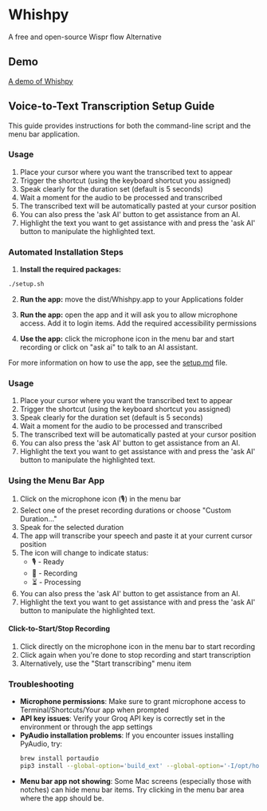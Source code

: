 # Whishpy

A free and open-source Wispr flow Alternative

## Demo

[A demo of Whishpy](https://youtu.be/-CVD5dJUDyU)

## Voice-to-Text Transcription Setup Guide

This guide provides instructions for both the command-line script and the menu bar application.

### Usage

1. Place your cursor where you want the transcribed text to appear
2. Trigger the shortcut (using the keyboard shortcut you assigned)
3. Speak clearly for the duration set (default is 5 seconds)
4. Wait a moment for the audio to be processed and transcribed
5. The transcribed text will be automatically pasted at your cursor position
6. You can also press the 'ask AI' button to get assistance from an AI.
7. Highlight the text you want to get assistance with and press the 'ask AI' button to manipulate the highlighted text.

### Automated Installation Steps

1. **Install the required packages:**

```bash
./setup.sh
```

2. **Run the app:**
move the dist/Whishpy.app to your Applications folder

3. **Run the app:**
open the app and it will ask you to allow microphone access. Add it to login items. Add the required accessibility permissions

4. **Use the app:**
click the microphone icon in the menu bar and start recording or click on "ask ai" to talk to an AI assistant.

For more information on how to use the app, see the [setup.md](setup.md) file.



### Usage

1. Place your cursor where you want the transcribed text to appear
2. Trigger the shortcut (using the keyboard shortcut you assigned)
3. Speak clearly for the duration set (default is 5 seconds)
4. Wait a moment for the audio to be processed and transcribed
5. The transcribed text will be automatically pasted at your cursor position
6. You can also press the 'ask AI' button to get assistance from an AI.
7. Highlight the text you want to get assistance with and press the 'ask AI' button to manipulate the highlighted text.


### Using the Menu Bar App

1. Click on the microphone icon (🎙️) in the menu bar
2. Select one of the preset recording durations or choose "Custom Duration..."
3. Speak for the selected duration
4. The app will transcribe your speech and paste it at your current cursor position
5. The icon will change to indicate status:
   - 🎙️ - Ready
   - 🔴 - Recording
   - ⏳ - Processing
6. You can also press the 'ask AI' button to get assistance from an AI.
7. Highlight the text you want to get assistance with and press the 'ask AI' button to manipulate the highlighted text.

#### Click-to-Start/Stop Recording
1. Click directly on the microphone icon in the menu bar to start recording
2. Click again when you're done to stop recording and start transcription
3. Alternatively, use the "Start transcribing" menu item

### Troubleshooting

- **Microphone permissions**: Make sure to grant microphone access to Terminal/Shortcuts/Your app when prompted
- **API key issues**: Verify your Groq API key is correctly set in the environment or through the app settings
- **PyAudio installation problems**: If you encounter issues installing PyAudio, try:
  ```bash
  brew install portaudio
  pip3 install --global-option='build_ext' --global-option='-I/opt/homebrew/include' --global-option='-L/opt/homebrew/lib' pyaudio
  ```
- **Menu bar app not showing**: Some Mac screens (especially those with notches) can hide menu bar items. Try clicking in the menu bar area where the app should be.
